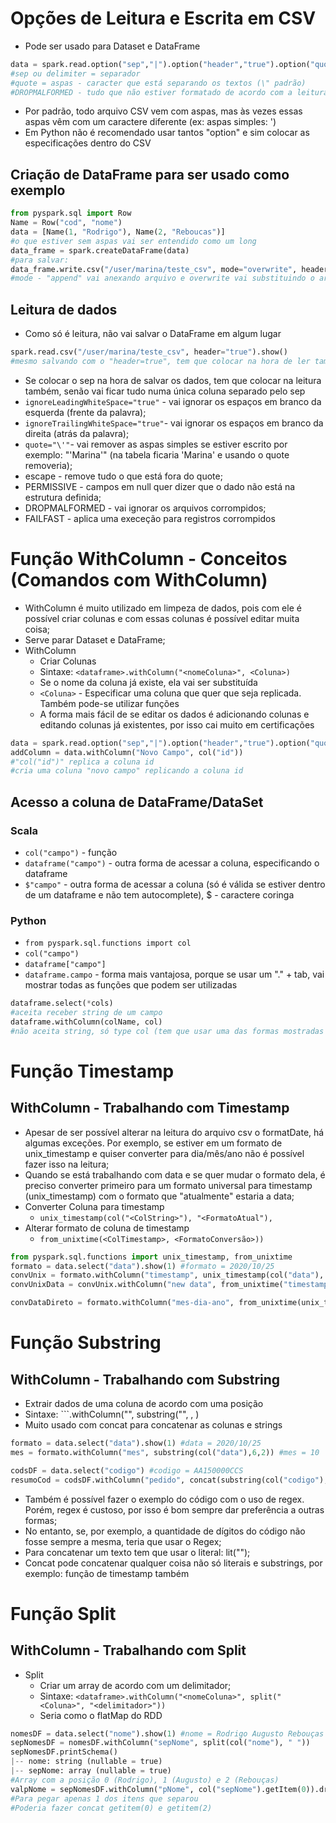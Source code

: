 # Opções de Leitura e Escrita em CSV 
- Pode ser usado para Dataset e DataFrame
```python
data = spark.read.option("sep","|").option("header","true").option("quote","\"").option("mode","DROPMALFORMED").csv("hdfs:///user/teste/")
#sep ou delimiter = separador
#quote = aspas - caracter que está separando os textos (\" padrão)
#DROPMALFORMED - tudo que não estiver formatado de acordo com a leitura vai ser ignorado
```
- Por padrão, todo arquivo CSV vem com aspas, mas às vezes essas aspas vêm com um caractere diferente (ex: aspas simples: \')
- Em Python não é recomendado usar tantos "option" e sim colocar as especificações dentro do CSV
## Criação de DataFrame para ser usado como exemplo
```python
from pyspark.sql import Row
Name = Row("cod", "nome")
data = [Name(1, "Rodrigo"), Name(2, "Reboucas")]
#o que estiver sem aspas vai ser entendido como um long
data_frame = spark.createDataFrame(data)
#para salvar:
data_frame.write.csv("/user/marina/teste_csv", mode="overwrite", header=true)
#mode - "append" vai anexando arquivo e overwrite vai substituindo o arquivo ao salvar novamente
```
## Leitura de dados
- Como só é leitura, não vai salvar o DataFrame em algum lugar
```python
spark.read.csv("/user/marina/teste_csv", header="true").show()
#mesmo salvando com o "header=true", tem que colocar na hora de ler também, senão aparece sem cabeçalho
```
- Se colocar o sep na hora de salvar os dados, tem que colocar na leitura também, senão vai ficar tudo numa única coluna separado pelo sep
- ```ignoreLeadingWhiteSpace="true"``` - vai ignorar os espaços em branco da esquerda (frente da palavra);
- ```ignoreTrailingWhiteSpace="true"```- vai ignorar os espaços em branco da direita (atrás da palavra);
- ```quote="\'"```- vai remover as aspas simples se estiver escrito por exemplo: "'Marina'" (na tabela ficaria 'Marina' e usando o quote removeria);
- escape - remove tudo o que está fora do quote;
- PERMISSIVE - campos em null quer dizer que o dado não está na estrutura definida;
- DROPMALFORMED - vai ignorar os arquivos corrompidos;
- FAILFAST - aplica uma execeção para registros corrompidos

# Função WithColumn - Conceitos (Comandos com WithColumn)
- WithColumn é muito utilizado em limpeza de dados, pois com ele é possível criar colunas e com essas colunas é possível editar muita coisa;
- Serve parar Dataset e DataFrame;
- WithColumn
  - Criar Colunas
  - Sintaxe: ```<dataframe>.withColumn("<nomeColuna>", <Coluna>)```
  - Se o nome da coluna já existe, ela vai ser substituída
  - ```<Coluna>``` - Especificar uma coluna que quer que seja replicada. Também pode-se utilizar funções
  - A forma mais fácil de se editar os dados é adicionando colunas e editando colunas já existentes, por isso cai muito em certificações
```python
data = spark.read.option("sep","|").option("header","true").option("quote","\'").option("mode","DROPMALFORMED").csv("hdfs:///user/teste/")
addColumn = data.withColumn("Novo Campo", col("id"))
#"col("id")" replica a coluna id
#cria uma coluna "novo campo" replicando a coluna id
```
## Acesso a coluna de DataFrame/DataSet
### Scala
- ```col("campo")``` - função
- ```dataframe("campo")``` - outra forma de acessar a coluna, especificando o dataframe
- ```$"campo"``` - outra forma de acessar a coluna (só é válida se estiver dentro de um dataframe e não tem autocomplete), $ - caractere coringa

### Python
- ```from pyspark.sql.functions import col```
- ```col("campo")```
- ```dataframe["campo"]```
- ```dataframe.campo``` - forma mais vantajosa, porque se usar um "." + tab, vai mostrar todas as funções que podem ser utilizadas

```python
dataframe.select(*cols)
#aceita receber string de um campo
dataframe.withColumn(colName, col)
#não aceita string, só type col (tem que usar uma das formas mostradas acima)
```
# Função Timestamp
## WithColumn - Trabalhando com Timestamp
- Apesar de ser possível alterar na leitura do arquivo csv o formatDate, há algumas exceções. Por exemplo, se estiver em um formato de unix_timestamp e quiser converter para dia/mês/ano não é possível fazer isso na leitura;
- Quando se está trabalhando com data e se quer mudar o formato dela, é preciso converter primeiro para um formato universal para timestamp (unix_timestamp) com o formato que "atualmente" estaria a data;
- Converter Coluna para timestamp
  - ```unix_timestamp(col("<ColString>"), "<FormatoAtual"),```
- Alterar formato de coluna de timestamp
  - ```from_unixtime(<ColTimestamp>, <FormatoConversão>))```
 
```python
from pyspark.sql.functions import unix_timestamp, from_unixtime
formato = data.select("data").show(1) #formato = 2020/10/25
convUnix = formato.withColumn("timestamp", unix_timestamp(col("data"), "yyyy/MM/dd"))
convUnixData = convUnix.withColumn("new data", from_unixtime("timestamp", "MM-dd-yyyy"))

convDataDireto = formato.withColumn("mes-dia-ano", from_unixtime(unix_timestamp(col("data"), "yyyy/MM/dd"), "MM-dd-yyyy"))
```
# Função Substring
## WithColumn - Trabalhando com Substring
- Extrair dados de uma coluna de acordo com uma posição
- Sintaxe: ```<dataframe>.withColumn("<nomeColuna>", substring("<Coluna>", <posicaoInicial>, <tamanho>)
- Muito usado com concat para concatenar as colunas e strings

```python
formato = data.select("data").show(1) #data = 2020/10/25
mes = formato.withColumn("mes", substring(col("data"),6,2)) #mes = 10

codsDF = data.select("codigo") #codigo = AA150000CCS
resumoCod = codsDF.withColumn("pedido", concat(substring(col("codigo"), 1, 2), lit("-"), substring(col("codigo"), 9, 3)) #pedido = AA-CCS
```
- Também é possível fazer o exemplo do código com o uso de regex. Porém, regex é custoso, por isso é bom sempre dar preferência a outras formas;
- No entanto, se, por exemplo, a quantidade de dígitos do código não fosse sempre a mesma, teria que usar o Regex;
- Para concatenar um texto tem que usar o literal: lit("");
- Concat pode concatenar qualquer coisa não só literais e substrings, por exemplo: função de timestamp também

# Função Split
## WithColumn - Trabalhando com Split
- Split
  - Criar um array de acordo com um delimitador;
  - Sintaxe: ```<dataframe>.withColumn("<nomeColuna>", split("<Coluna>", "<delimitador>"))```
  - Seria como o flatMap do RDD
 
```python
nomesDF = data.select("nome").show(1) #nome = Rodrigo Augusto Rebouças
sepNomesDF = nomesDF.withColumn("sepNome", split(col("nome"), " "))
sepNomesDF.printSchema()
|-- nome: string (nullable = true)
|-- sepNome: array (nullable = true)
#Array com a posição 0 (Rodrigo), 1 (Augusto) e 2 (Rebouças)
valpNome = sepNomesDF.withColumn("pNome", col("sepNome").getItem(0)).drop("sepNome")
#Para pegar apenas 1 dos itens que separou
#Poderia fazer concat getitem(0) e getitem(2)
```
